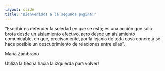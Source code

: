 ```yaml
---
layout: slide
title: "Bienvenidos a la segunda página!"
---
```


"Escribir es defender la soledad en que se está; es una acción que sólo brota desde un aislamiento efectivo, pero desde un aislamiento comunicable, en que, precisamente, por la lejanía de toda cosa concreta se hace posible un descubrimiento de relaciones entre ellas".

María Zambrano

Utiliza la flecha hacia la izquierda para volver!
